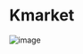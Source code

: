 # Kmarket

![image](https://github.com/saii12/Kmarket/assets/136421972/836469da-4013-4ce7-9d80-8be7a884a863)

